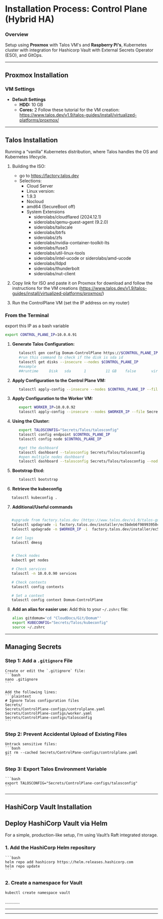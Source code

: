 # **Installation Process: Control Plane (Hybrid HA)**
### **Overview**
Setup using **Proxmox** with Talos VM's and **Raspberry Pi's**, Kubernetes cluster with integration for Hashicorp Vault with External Secrets Operator (ESO), and GitOps.


---

## **Proxmox Installation**

### **VM Settings**
- **Default Settings**
  - **HDD:** 10 GB
  - **Cores:** 2
Follow these tutorial for the VM creation: https://www.talos.dev/v1.9/talos-guides/install/virtualized-platforms/proxmox/
---

## Talos Installation
Running a “vanilla” Kubernetes distribution, where Talos handles the OS and Kubernetes lifecycle.
1. Building the ISO: 
   - go to https://factory.talos.dev
   - Selections:
     - Cloud Server
     - Linux version:
     - 1.9.3
     - Nocloud
     - amd64 (SecureBoot off)
     - System Extensions
       - siderolabs/cloudflared (2024.12.1)
       - siderolabs/qemu-guest-agent (9.2.0)
       - siderolabs/tailscale
       - siderolabs/btrfs
       - siderolabs/zfs
       - siderolabs/nvidia-container-toolkit-lts 
       - siderolabs/fuse3
       - siderolabs/util-linux-tools
       - siderolabs/intel-ucode or siderolabs/amd-ucode
       - siderolabs/lldpd
       - siderolabs/thunderbolt
       - siderolabs/nut-client

2. Copy link for ISO and paste it on Proxmox for download and follow the instructions for the VM creations (https://www.talos.dev/v1.9/talos-guides/install/virtualized-platforms/proxmox/)
3. Run the ControlPlane VM (set the IP address on my router)


### **From the Terminal**
export this IP as a bash variable
```bash
export CONTROL_PLANE_IP=10.0.0.91
``` 

1. **Generate Talos Configuration:**
   
   ```bash
      talosctl gen config Domum-ControlPlane https://$CONTROL_PLANE_IP:6443 -o Secrets/Talos
      #run this command to check if the disk is sda id
      talosctl get disks --insecure --nodes $CONTROL_PLANE_IP
      #example
      ##runtime     Disk   sda      1         11 GB    false       virtio                          QEMU HARDDISK   
   ```

2. **Apply Configuration to the Control Plane VM:**
   
   ```bash
      talosctl apply-config --insecure --nodes $CONTROL_PLANE_IP --file Secrets/Talos/controlplane.yaml

   ```

3. **Apply Configuration to the Worker VM:**
   
   ```bash
      export WORKER_IP=10.0.0.92
      talosctl apply-config --insecure --nodes $WORKER_IP --file Secrets/Talos/worker.yaml

   ```

4. **Using the Cluster:**
   
   ```bash
      export TALOSCONFIG="Secrets/Talos/talosconfig"
      talosctl config endpoint $CONTROL_PLANE_IP
      talosctl config node $CONTROL_PLANE_IP

      #get the dashboard
      talosctl dashboard --talosconfig Secrets/Talos/talosconfig
      #open multiple nodes dashboard
      talosctl dashboard --talosconfig Secrets/Talos/talosconfig --nodes 10.0.0.91,10.0.0.92

   ```
5. **Bootstrap Etcd:**
   ```bash
      talosctl bootstrap
   ``` 
6. **Retrieve the kubeconfig**
```bash
   talosctl kubeconfig .

``` 

7. **Additional/Useful commands**
```bash

   #upgrade from factory.talos.dev (https://www.talos.dev/v1.9/talos-guides/upgrading-talos/)
   talosctl updagrade -i factory.talos.dev/installer/ec5bdeb6f98993950c828f5545b3fbd205be7ad8dceee696cce6b2b9217269de:v1.9.3 --force
   talosctl updagrade -n $WORKER_IP -i  factory.talos.dev/installer/ec5bdeb6f98993950c828f5545b3fbd205be7ad8dceee696cce6b2b9217269de:v1.9.3 --force

   # Get logs
   talosctl dmesg

   
   # Check nodes
   kubectl get nodes

   # Check services
   talosctl -n 10.0.0.90 services

   # Check contexts
   talosctl config contexts

   # Set a context
   talosctl config context Domum-ControlPlane

   ```

8. **Add an alias for easier use:**
   Add this to your `~/.zshrc` file:
   ```bash
   alias gitdomum='cd "CloudDocs/Git/Domum"'
   export KUBECONFIG="Secrets/Talos/kubeconfig"
   source ~/.zshrc
   ```

---

## **Managing Secrets**

### **Step 1: Add a `.gitignore` File**
    Create or edit the `.gitignore` file:
    ```bash
    nano .gitignore
    ```

    Add the following lines:
    ```plaintext
    # Ignore Talos configuration files
    Secrets/
    Secrets/ControlPlane-configs/controlplane.yaml
    Secrets/ControlPlane-configs/worker.yaml
    Secrets/ControlPlane-configs/talosconfig
    ```

### **Step 2: Prevent Accidental Upload of Existing Files**
    Untrack sensitive files:
    ```bash
    git rm --cached Secrets/ControlPane-configs/controlplane.yaml
    ```

### **Step 3: Export Talos Environment Variable**
    ```bash
    export TALOSCONFIG="Secrets/ControlPlane-configs/talosconfig"
    ```

---

## **HashiCorp Vault Installation**
## **Deploy HashiCorp Vault via Helm**
For a simple, production-like setup, I'm using Vault’s Raft integrated storage.

### **1. Add the HashiCorp Helm repository**
    ```bash
    helm repo add hashicorp https://helm.releases.hashicorp.com
    helm repo update    
    ```

### **2. Create a namespace for Vault**

   ```bash
   kubectl create namespace vault
   ``` 
............

---


--- 